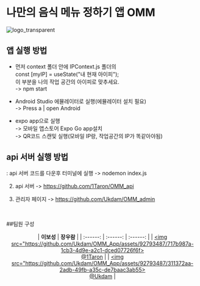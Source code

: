 # 나만의 음식 메뉴 정하기 앱 OMM

![logo_transparent](https://github.com/Ukdam/OMM_App/assets/92793487/f725e514-b229-425b-bc0b-418f1d9dc435)

## 앱 실행 방법
- 먼저 context 폴더 안에 IPContext.js 폴더의<br>
  const [myIP] = useState("내 현재 아이피");<br>
  이 부분을 나의 작업 공간의 아이피로 맞추세요.<br>
-> npm start

- Android Studio 에뮬레이터로 실행(에뮬레이터 설치 필요)<br>
-> Press a | open Android<br>

- expo app으로 실행<br>
-> 모바일 앱스토어 Expo Go app설치<br>
-> QR코드 스캔및 실행(모바일 IP랑, 작업공간의 IP가 똑같아야됨)<br>

## api 서버 실행 방법
: api 서버 코드를 다운후 터미널에 실행
-> nodemon index.js

2. api 서버
-> https://github.com/1Taron/OMM_api

3. 관리자 페이지
-> https://github.com/Ukdam/OMM_admin

<br>

##팀원 구성

<div align="center">

| **이보성** | **장우람** |
| :------: |  :------: | :------: |
| [<img src="https://github.com/Ukdam/OMM_App/assets/92793487/717b987a-1cb3-4d9e-a2c1-dced07726f6f> <br/> @1Taron](https://github.com/1Taron) |
| [<img src="https://github.com/Ukdam/OMM_App/assets/92793487/311372aa-2adb-49fb-a35c-de7baac3ab55> <br/> @Ukdam](https://github.com/Ukdam) |

</div>